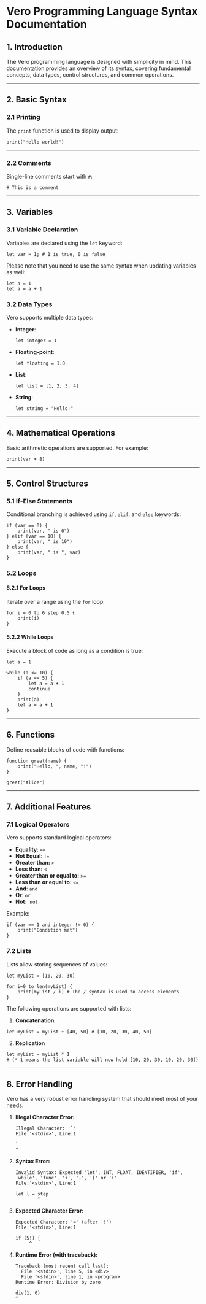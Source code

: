 # Vero Programming Language Syntax Documentation

## 1. Introduction

The Vero programming language is designed with simplicity in mind. This documentation provides an overview of its syntax, covering fundamental concepts, data types, control structures, and common operations.

---

## 2. Basic Syntax

### 2.1 Printing

The `print` function is used to display output:

```vero
print("Hello world!")
```

---

### 2.2 Comments

Single-line comments start with `#`:

```vero
# This is a comment
```

---

## 3. Variables

### 3.1 Variable Declaration

Variables are declared using the `let` keyword:

```vero
let var = 1; # 1 is true, 0 is false
```

Please note that you need to use the same syntax when updating variables as well:
```vero
let a = 1
let a = a + 1
```

### 3.2 Data Types

Vero supports multiple data types:

- **Integer**:

  ```vero
  let integer = 1
  ```

- **Floating-point**:

  ```vero
  let floating = 1.0
  ```

- **List**:

  ```vero
  let list = [1, 2, 3, 4]
  ```

- **String**:

  ```vero
  let string = "Hello!"
  ```

---

## 4. Mathematical Operations

Basic arithmetic operations are supported. For example:

```vero
print(var + 8)
```

---

## 5. Control Structures

### 5.1 If-Else Statements

Conditional branching is achieved using `if`, `elif`, and `else` keywords:

```vero
if (var == 0) {
	print(var, " is 0")
} elif (var == 10) {
	print(var, " is 10")
} else {
	print(var, " is ", var)
}
```

### 5.2 Loops

#### 5.2.1 For Loops

Iterate over a range using the `for` loop:

```vero
for i = 0 to 6 step 0.5 {
	print(i)
}
```

#### 5.2.2 While Loops

Execute a block of code as long as a condition is true:

```vero
let a = 1

while (a <= 10) {
	if (a == 5) {
		let a = a + 1
		continue
	}
	print(a)
	let a = a + 1
}
```

---

## 6. Functions

Define reusable blocks of code with functions:

```vero
function greet(name) {
	print("Hello, ", name, "!")
}

greet("Alice")
```

---

## 7. Additional Features

### 7.1 Logical Operators

Vero supports standard logical operators:

- **Equality**: `==`
- **Not Equal**: `!=`
- **Greater than:** `>`
- **Less than:** `<`
- **Greater than or equal to:** `>=`
- **Less than or equal to:** `<=`
- **And**: `and`
- **Or**: `or`
- **Not:**  `not`

Example:

```vero
if (var == 1 and integer != 0) {
	print("Condition met")
}
```

### 7.2 Lists

Lists allow storing sequences of values:

```vero
let myList = [10, 20, 30]

for i=0 to len(myList) {
	print(myList / i) # The / syntax is used to access elements
}
```

The following operations are supported with lists:

1. **Concatenation**:
```vero
let myList = myList + [40, 50] # [10, 20, 30, 40, 50]
```

2. **Replication**
```vero
let myList = myList * 1 
# (* 1 means the list variable will now hold [10, 20, 30, 10, 20, 30]) 
```

---

## 8. Error Handling

Vero has a very robust error handling system that should meet most of your needs. 

1. **Illegal Character Error:**
   ```
   Illegal Character: '`'
   File:'<stdin>', Line:1

   `
   ^
   ```
2. **Syntax Error:**
   ```
   Invalid Syntax: Expected 'let', INT, FLOAT, IDENTIFIER, 'if', 'while', 'func', '+', '-', '[' or '('
   File:'<stdin>', Line:1

   let l = step
           ^
   ```
3. **Expected Character Error:**
   ```
   Expected Character: '=' (after '!')
   File:'<stdin>', Line:1

   if (5!) {
        ^
   ```
4. **Runtime Error (with traceback):**
   ```
   Traceback (most recent call last):
     File '<stdin>', line 5, in <div>
     File '<stdin>', line 1, in <program>
   Runtime Error: Division by zero

   div(1, 0)
   ^
   ```
